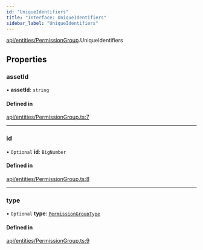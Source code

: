 ```yaml
---
id: "UniqueIdentifiers"
title: "Interface: UniqueIdentifiers"
sidebar_label: "UniqueIdentifiers"
---
```


[api/entities/PermissionGroup](../../../../../modules/API/Entities/PermissionGroup/PermissionGroup.md).UniqueIdentifiers

## Properties

### assetId

• **assetId**: `string`

#### Defined in

[api/entities/PermissionGroup.ts:7](https://github.com/PolymeshAssociation/polymesh-sdk/blob/c8da9dfce/src/api/entities/PermissionGroup.ts#L7)

___

### id

• `Optional` **id**: `BigNumber`

#### Defined in

[api/entities/PermissionGroup.ts:8](https://github.com/PolymeshAssociation/polymesh-sdk/blob/c8da9dfce/src/api/entities/PermissionGroup.ts#L8)

___

### type

• `Optional` **type**: [`PermissionGroupType`](../../../../../enums/API/Entities/Types/PermissionGroupType/PermissionGroupType.md)

#### Defined in

[api/entities/PermissionGroup.ts:9](https://github.com/PolymeshAssociation/polymesh-sdk/blob/c8da9dfce/src/api/entities/PermissionGroup.ts#L9)
